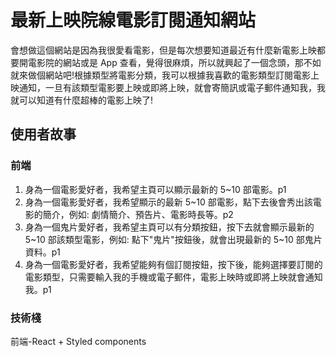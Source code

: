 # 最新上映院線電影訂閱通知網站

會想做這個網站是因為我很愛看電影，但是每次想要知道最近有什麼新電影上映都要開電影院的網站或是 App 查看，覺得很麻煩，所以就興起了一個念頭，那不如就來做個網站吧!根據類型將電影分類，我可以根據我喜歡的電影類型訂閱電影上映通知，一旦有該類型電影要上映或即將上映，就會寄簡訊或電子郵件通知我，我就可以知道有什麼超棒的電影上映了!

## 使用者故事

### 前端

1. 身為一個電影愛好者，我希望主頁可以顯示最新的 5~10 部電影。p1
2. 身為一個電影愛好者，我希望顯示的最新 5~10 部電影，點下去後會秀出該電影的簡介，例如: 劇情簡介、預告片、電影時長等。p2
3. 身為一個鬼片愛好者，我希望主頁可以有分類按鈕，按下去就會顯示最新的 5\~10 部該類型電影，例如: 點下"鬼片"按鈕後，就會出現最新的 5~10 部鬼片資料。p1
4. 身為一個電影愛好者，我希望能夠有個訂閱按鈕，按下後，能夠選擇要訂閱的電影類型，只需要輸入我的手機或電子郵件，電影上映時或即將上映就會通知我。p1

### 技術棧

前端-React + Styled components
